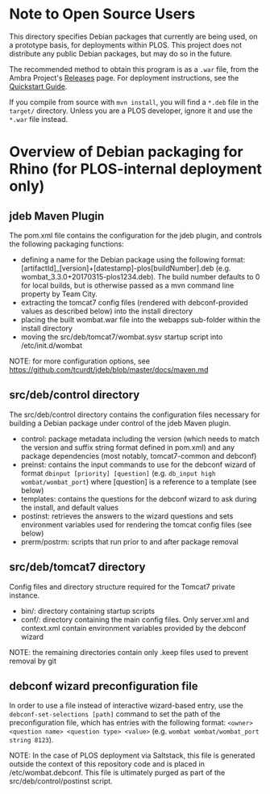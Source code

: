 # Note to Open Source Users #

This directory specifies Debian packages that currently are being used, on a
prototype basis, for deployments within PLOS. This project does not distribute
any public Debian packages, but may do so in the future.

The recommended method to obtain this program is as a `.war` file, from the
Ambra Project's [Releases][release] page. For deployment instructions, see the
[Quickstart Guide][quickstart].

  [release]:    https://plos.github.io/ambraproject/Releases.html
  [quickstart]: https://plos.github.io/ambraproject/Quickstart-Guide.html

If you compile from source with `mvn install`, you will find a `*.deb` file in
the `target/` directory. Unless you are a PLOS developer, ignore it and use the
`*.war` file instead.


# Overview of Debian packaging for Rhino (for PLOS-internal deployment only) #

## jdeb Maven Plugin ##

The pom.xml file contains the configuration for the jdeb plugin, and controls the following packaging functions:
* defining a name for the Debian package using the following format: [artifactId]_[version]+[datestamp]-plos[buildNumber].deb
  (e.g. wombat_3.3.0+20170315-plos1234.deb). The build number defaults to 0 for local builds, but is otherwise passed as a mvn
  command line property by Team City.
* extracting the tomcat7 config files (rendered with debconf-provided values as described below) into the install directory
* placing the built wombat.war file into the webapps sub-folder within the install directory
* moving the src/deb/tomcat7/wombat.sysv startup script into /etc/init.d/wombat

NOTE: for more configuration options, see https://github.com/tcurdt/jdeb/blob/master/docs/maven.md

## src/deb/control directory ##

The src/deb/control directory contains the configuration files necessary for building a Debian package under
control of the jdeb Maven plugin.
* control:      package metadata including the version (which needs to match the version and suffix string format defined
                in pom.xml) and any package dependencies (most notably, tomcat7-common and debconf)
* preinst:      contains the input commands to use for the debconf wizard of format `dbinput [priority] [question]`
                (e.g. `db_input high wombat/wombat_port`) where [question] is a reference to a template (see below)
* templates:    contains the questions for the debconf wizard to ask during the install, and default values
* postinst:     retrieves the answers to the wizard questions and sets environment variables used for rendering the
                tomcat config files (see below)
* prerm/postrm: scripts that run prior to and after package removal


## src/deb/tomcat7 directory ##

Config files and directory structure required for the Tomcat7 private instance.
* bin/:         directory containing startup scripts
* conf/:        directory containing the main config files. Only server.xml and context.xml contain environment
                variables provided by the debconf wizard

NOTE: the remaining directories contain only .keep files used to prevent removal by git

## debconf wizard preconfiguration file ##

In order to use a file instead of interactive wizard-based entry, use the `debconf-set-selections [path]` command to set
the path of the preconfiguration file, which has entries with the following format:
`<owner> <question name> <question type> <value>` (e.g. `wombat wombat/wombat_port	string 8123`).

NOTE: In the case of PLOS deployment via Saltstack, this file is generated outside the context of this repository code
      and is placed in /etc/wombat.debconf. This file is ultimately purged as part of the src/deb/control/postinst script.